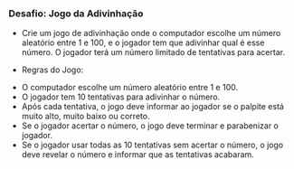 ### Desafio: Jogo da Adivinhação
* Crie um jogo de adivinhação onde o computador escolhe um número aleatório entre 1 e 100, e o jogador tem que adivinhar qual é esse número. O jogador terá um número limitado de tentativas para acertar.

* Regras do Jogo:
- O computador escolhe um número aleatório entre 1 e 100.
- O jogador tem 10 tentativas para adivinhar o número.
- Após cada tentativa, o jogo deve informar ao jogador se o palpite está muito alto, muito baixo ou correto.
- Se o jogador acertar o número, o jogo deve terminar e parabenizar o jogador.
- Se o jogador usar todas as 10 tentativas sem acertar o número, o jogo deve revelar o número e informar que as tentativas acabaram.
